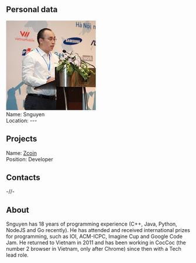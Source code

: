 ## Personal data 
![photo](photo/snguyen.jpg)  
Name: Snguyen  
Location: ---
## Projects 
Name: [Zcoin](../projects/zcoin.md)  
Position: Developer
## Contacts
-//-
## About
Snguyen has 18 years of programming experience (C++, Java, Python, NodeJS and Go recently). He has attended and received international prizes for programming, such as IOI, ACM-ICPC, Imagine Cup and Google Code Jam. He returned to Vietnam in 2011 and has been working in CocCoc (the number 2 browser in Vietnam, only after Chrome) since then with a Tech lead role.
